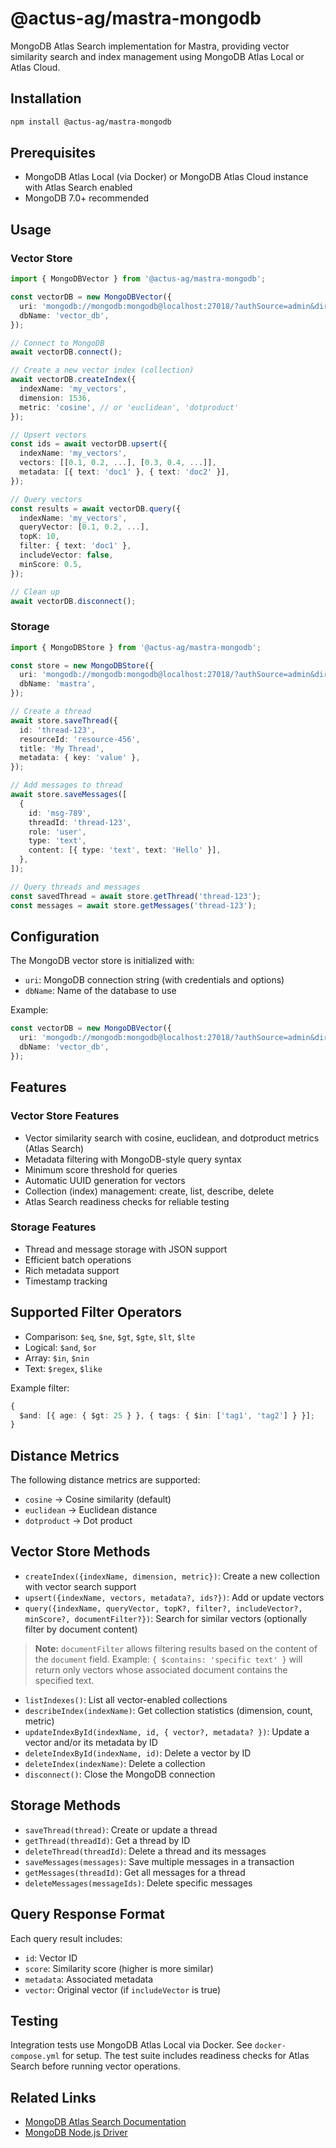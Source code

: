 # @actus-ag/mastra-mongodb

MongoDB Atlas Search implementation for Mastra, providing vector similarity search and index management using MongoDB Atlas Local or Atlas Cloud.

## Installation

```bash
npm install @actus-ag/mastra-mongodb
```

## Prerequisites

- MongoDB Atlas Local (via Docker) or MongoDB Atlas Cloud instance with Atlas Search enabled
- MongoDB 7.0+ recommended

## Usage

### Vector Store

```typescript
import { MongoDBVector } from '@actus-ag/mastra-mongodb';

const vectorDB = new MongoDBVector({
  uri: 'mongodb://mongodb:mongodb@localhost:27018/?authSource=admin&directConnection=true',
  dbName: 'vector_db',
});

// Connect to MongoDB
await vectorDB.connect();

// Create a new vector index (collection)
await vectorDB.createIndex({
  indexName: 'my_vectors',
  dimension: 1536,
  metric: 'cosine', // or 'euclidean', 'dotproduct'
});

// Upsert vectors
const ids = await vectorDB.upsert({
  indexName: 'my_vectors',
  vectors: [[0.1, 0.2, ...], [0.3, 0.4, ...]],
  metadata: [{ text: 'doc1' }, { text: 'doc2' }],
});

// Query vectors
const results = await vectorDB.query({
  indexName: 'my_vectors',
  queryVector: [0.1, 0.2, ...],
  topK: 10,
  filter: { text: 'doc1' },
  includeVector: false,
  minScore: 0.5,
});

// Clean up
await vectorDB.disconnect();
```

### Storage

```typescript
import { MongoDBStore } from '@actus-ag/mastra-mongodb';

const store = new MongoDBStore({
  uri: 'mongodb://mongodb:mongodb@localhost:27018/?authSource=admin&directConnection=true',
  dbName: 'mastra',
});

// Create a thread
await store.saveThread({
  id: 'thread-123',
  resourceId: 'resource-456',
  title: 'My Thread',
  metadata: { key: 'value' },
});

// Add messages to thread
await store.saveMessages([
  {
    id: 'msg-789',
    threadId: 'thread-123',
    role: 'user',
    type: 'text',
    content: [{ type: 'text', text: 'Hello' }],
  },
]);

// Query threads and messages
const savedThread = await store.getThread('thread-123');
const messages = await store.getMessages('thread-123');
```

## Configuration

The MongoDB vector store is initialized with:

- `uri`: MongoDB connection string (with credentials and options)
- `dbName`: Name of the database to use

Example:

```typescript
const vectorDB = new MongoDBVector({
  uri: 'mongodb://mongodb:mongodb@localhost:27018/?authSource=admin&directConnection=true',
  dbName: 'vector_db',
});
```

## Features

### Vector Store Features

- Vector similarity search with cosine, euclidean, and dotproduct metrics (Atlas Search)
- Metadata filtering with MongoDB-style query syntax
- Minimum score threshold for queries
- Automatic UUID generation for vectors
- Collection (index) management: create, list, describe, delete
- Atlas Search readiness checks for reliable testing

### Storage Features

- Thread and message storage with JSON support
- Efficient batch operations
- Rich metadata support
- Timestamp tracking

## Supported Filter Operators

- Comparison: `$eq`, `$ne`, `$gt`, `$gte`, `$lt`, `$lte`
- Logical: `$and`, `$or`
- Array: `$in`, `$nin`
- Text: `$regex`, `$like`

Example filter:

```typescript
{
  $and: [{ age: { $gt: 25 } }, { tags: { $in: ['tag1', 'tag2'] } }];
}
```

## Distance Metrics

The following distance metrics are supported:

- `cosine` → Cosine similarity (default)
- `euclidean` → Euclidean distance
- `dotproduct` → Dot product

## Vector Store Methods

- `createIndex({indexName, dimension, metric})`: Create a new collection with vector search support
- `upsert({indexName, vectors, metadata?, ids?})`: Add or update vectors
- `query({indexName, queryVector, topK?, filter?, includeVector?, minScore?, documentFilter?})`: Search for similar vectors (optionally filter by document content)

> **Note:** `documentFilter` allows filtering results based on the content of the `document` field. Example: `{ $contains: 'specific text' }` will return only vectors whose associated document contains the specified text.

- `listIndexes()`: List all vector-enabled collections
- `describeIndex(indexName)`: Get collection statistics (dimension, count, metric)
- `updateIndexById(indexName, id, { vector?, metadata? })`: Update a vector and/or its metadata by ID
- `deleteIndexById(indexName, id)`: Delete a vector by ID
- `deleteIndex(indexName)`: Delete a collection
- `disconnect()`: Close the MongoDB connection

## Storage Methods

- `saveThread(thread)`: Create or update a thread
- `getThread(threadId)`: Get a thread by ID
- `deleteThread(threadId)`: Delete a thread and its messages
- `saveMessages(messages)`: Save multiple messages in a transaction
- `getMessages(threadId)`: Get all messages for a thread
- `deleteMessages(messageIds)`: Delete specific messages

## Query Response Format

Each query result includes:

- `id`: Vector ID
- `score`: Similarity score (higher is more similar)
- `metadata`: Associated metadata
- `vector`: Original vector (if `includeVector` is true)

## Testing

Integration tests use MongoDB Atlas Local via Docker. See `docker-compose.yml` for setup. The test suite includes readiness checks for Atlas Search before running vector operations.

## Related Links

- [MongoDB Atlas Search Documentation](https://www.mongodb.com/docs/atlas/atlas-search/)
- [MongoDB Node.js Driver](https://mongodb.github.io/node-mongodb-native/)
